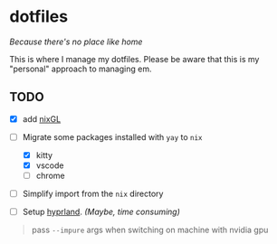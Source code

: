 # dotfiles

_Because there's no place like home_

This is where I manage my dotfiles.
Please be aware that this is my "personal" approach to managing em.

## TODO

- [x] add [nixGL](https://github.com/nix-community/nixGL)
- [ ] Migrate some packages installed with `yay` to `nix`
    - [x] kitty
    - [x] vscode
    - [ ] chrome
- [ ] Simplify import from the `nix` directory
- [ ] Setup [hyprland](https://hyprland.org/). _(Maybe, time consuming)_


> pass `--impure` args when switching on machine with nvidia gpu 
